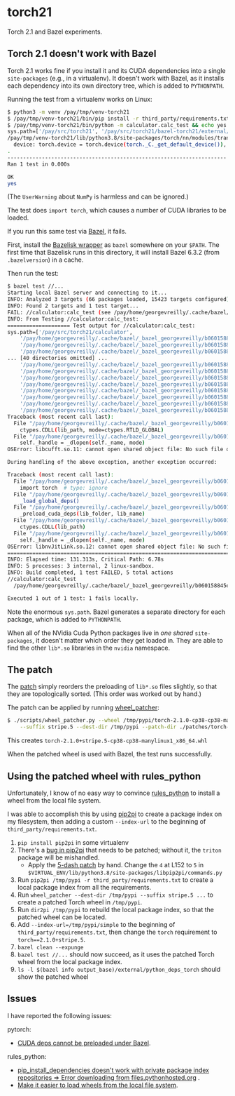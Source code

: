 # torch21

Torch 2.1 and Bazel experiments.

## Torch 2.1 doesn't work with Bazel

Torch 2.1 works fine if you install it and its CUDA dependencies
into a single `site-packages` (e.g., in a virtualenv).
It doesn't work with Bazel,
as it installs each dependency into its own directory tree,
which is added to `PYTHONPATH`.

Running the test from a virtualenv works on Linux:

```sh
$ python3 -m venv /pay/tmp/venv-torch21
$ /pay/tmp/venv-torch21/bin/pip install -r third_party/requirements.txt
$ /pay/tmp/venv-torch21/bin/python -m calculator.calc_test && echo yes || echo no
sys.path=['/pay/src/torch21', '/pay/src/torch21/bazel-torch21/external/python_3_8_x86_64-unknown-linux-gnu/lib/python38.zip', '/pay/src/torch21/bazel-torch21/external/python_3_8_x86_64-unknown-linux-gnu/lib/python3.8', '/pay/src/torch21/bazel-torch21/external/python_3_8_x86_64-unknown-linux-gnu/lib/python3.8/lib-dynload', '/pay/tmp/venv-torch21/lib/python3.8/site-packages']
/pay/tmp/venv-torch21/lib/python3.8/site-packages/torch/nn/modules/transformer.py:20: UserWarning: Failed to initialize NumPy: numpy.core.multiarray failed to import (Triggered internally at ../torch/csrc/utils/tensor_numpy.cpp:84.)
  device: torch.device = torch.device(torch._C._get_default_device()),  # torch.device('cpu'),
.
----------------------------------------------------------------------
Ran 1 test in 0.000s

OK
yes
```

(The `UserWarning` about `NumPy` is harmless and can be ignored.)

The test does `import torch`,
which causes a number of CUDA libraries to be loaded.

If you run this same test via [Bazel](https://bazel.build/), it fails.

First, install the [Bazelisk wrapper](https://github.com/bazelbuild/bazelisk/releases)
as `bazel` somewhere on your `$PATH`.
The first time that Bazelisk runs in this directory,
it will install Bazel 6.3.2 (from `.bazelversion`)
in a cache.

Then run the test:

```sh
$ bazel test //...
Starting local Bazel server and connecting to it...
INFO: Analyzed 3 targets (66 packages loaded, 15423 targets configured).
INFO: Found 2 targets and 1 test target...
FAIL: //calculator:calc_test (see /pay/home/georgevreilly/.cache/bazel/_bazel_georgevreilly/b060158845e808ff2a9c2fcf0dcfee37/execroot/__main__/bazel-out/k8-fastbuild/testlogs/calculator/calc_test/test.log)
INFO: From Testing //calculator:calc_test:
==================== Test output for //calculator:calc_test:
sys.path=['/pay/src/torch21/calculator',
    '/pay/home/georgevreilly/.cache/bazel/_bazel_georgevreilly/b060158845e808ff2a9c2fcf0dcfee37/sandbox/linux-sandbox/1/execroot/__main__/bazel-out/k8-fastbuild/bin/calculator/calc_test.runfiles',
    '/pay/home/georgevreilly/.cache/bazel/_bazel_georgevreilly/b060158845e808ff2a9c2fcf0dcfee37/sandbox/linux-sandbox/1/execroot/__main__/bazel-out/k8-fastbuild/bin/calculator/calc_test.runfiles/python_deps_filelock/site-packages',
    '/pay/home/georgevreilly/.cache/bazel/_bazel_georgevreilly/b060158845e808ff2a9c2fcf0dcfee37/sandbox/linux-sandbox/1/execroot/__main__/bazel-out/k8-fastbuild/bin/calculator/calc_test.runfiles/python_deps_fsspec/site-packages',
... [40 directories omitted] ...
    '/pay/home/georgevreilly/.cache/bazel/_bazel_georgevreilly/b060158845e808ff2a9c2fcf0dcfee37/sandbox/linux-sandbox/1/execroot/__main__/bazel-out/k8-fastbuild/bin/calculator/calc_test.runfiles/python_deps_sympy',
    '/pay/home/georgevreilly/.cache/bazel/_bazel_georgevreilly/b060158845e808ff2a9c2fcf0dcfee37/sandbox/linux-sandbox/1/execroot/__main__/bazel-out/k8-fastbuild/bin/calculator/calc_test.runfiles/python_deps_torch',
    '/pay/home/georgevreilly/.cache/bazel/_bazel_georgevreilly/b060158845e808ff2a9c2fcf0dcfee37/sandbox/linux-sandbox/1/execroot/__main__/bazel-out/k8-fastbuild/bin/calculator/calc_test.runfiles/python_deps_triton',
    '/pay/home/georgevreilly/.cache/bazel/_bazel_georgevreilly/b060158845e808ff2a9c2fcf0dcfee37/sandbox/linux-sandbox/1/execroot/__main__/bazel-out/k8-fastbuild/bin/calculator/calc_test.runfiles/python_deps_typing_extensions',
    '/pay/home/georgevreilly/.cache/bazel/_bazel_georgevreilly/b060158845e808ff2a9c2fcf0dcfee37/execroot/__main__/external/python_3_8_x86_64-unknown-linux-gnu/lib/python38.zip',
    '/pay/home/georgevreilly/.cache/bazel/_bazel_georgevreilly/b060158845e808ff2a9c2fcf0dcfee37/execroot/__main__/external/python_3_8_x86_64-unknown-linux-gnu/lib/python3.8',
    '/pay/home/georgevreilly/.cache/bazel/_bazel_georgevreilly/b060158845e808ff2a9c2fcf0dcfee37/execroot/__main__/external/python_3_8_x86_64-unknown-linux-gnu/lib/python3.8/lib-dynload',
    '/pay/home/georgevreilly/.cache/bazel/_bazel_georgevreilly/b060158845e808ff2a9c2fcf0dcfee37/execroot/__main__/external/python_3_8_x86_64-unknown-linux-gnu/lib/python3.8/site-packages']
Traceback (most recent call last):
  File "/pay/home/georgevreilly/.cache/bazel/_bazel_georgevreilly/b060158845e808ff2a9c2fcf0dcfee37/sandbox/linux-sandbox/1/execroot/__main__/bazel-out/k8-fastbuild/bin/calculator/calc_test.runfiles/python_deps_torch/site-packages/torch/__init__.py", line 174, in _load_global_deps
    ctypes.CDLL(lib_path, mode=ctypes.RTLD_GLOBAL)
  File "/pay/home/georgevreilly/.cache/bazel/_bazel_georgevreilly/b060158845e808ff2a9c2fcf0dcfee37/execroot/__main__/external/python_3_8_x86_64-unknown-linux-gnu/lib/python3.8/ctypes/__init__.py", line 373, in __init__
    self._handle = _dlopen(self._name, mode)
OSError: libcufft.so.11: cannot open shared object file: No such file or directory

During handling of the above exception, another exception occurred:

Traceback (most recent call last):
  File "/pay/home/georgevreilly/.cache/bazel/_bazel_georgevreilly/b060158845e808ff2a9c2fcf0dcfee37/sandbox/linux-sandbox/1/execroot/__main__/bazel-out/k8-fastbuild/bin/calculator/calc_test.runfiles/__main__/calculator/calc_test.py", line 10, in <module>
    import torch  # type: ignore
  File "/pay/home/georgevreilly/.cache/bazel/_bazel_georgevreilly/b060158845e808ff2a9c2fcf0dcfee37/sandbox/linux-sandbox/1/execroot/__main__/bazel-out/k8-fastbuild/bin/calculator/calc_test.runfiles/python_deps_torch/site-packages/torch/__init__.py", line 234, in <module>
    _load_global_deps()
  File "/pay/home/georgevreilly/.cache/bazel/_bazel_georgevreilly/b060158845e808ff2a9c2fcf0dcfee37/sandbox/linux-sandbox/1/execroot/__main__/bazel-out/k8-fastbuild/bin/calculator/calc_test.runfiles/python_deps_torch/site-packages/torch/__init__.py", line 195, in _load_global_deps
    _preload_cuda_deps(lib_folder, lib_name)
  File "/pay/home/georgevreilly/.cache/bazel/_bazel_georgevreilly/b060158845e808ff2a9c2fcf0dcfee37/sandbox/linux-sandbox/1/execroot/__main__/bazel-out/k8-fastbuild/bin/calculator/calc_test.runfiles/python_deps_torch/site-packages/torch/__init__.py", line 161, in _preload_cuda_deps
    ctypes.CDLL(lib_path)
  File "/pay/home/georgevreilly/.cache/bazel/_bazel_georgevreilly/b060158845e808ff2a9c2fcf0dcfee37/execroot/__main__/external/python_3_8_x86_64-unknown-linux-gnu/lib/python3.8/ctypes/__init__.py", line 373, in __init__
    self._handle = _dlopen(self._name, mode)
OSError: libnvJitLink.so.12: cannot open shared object file: No such file or directory
================================================================================
INFO: Elapsed time: 131.313s, Critical Path: 6.78s
INFO: 5 processes: 3 internal, 2 linux-sandbox.
INFO: Build completed, 1 test FAILED, 5 total actions
//calculator:calc_test                                                   FAILED in 0.9s
  /pay/home/georgevreilly/.cache/bazel/_bazel_georgevreilly/b060158845e808ff2a9c2fcf0dcfee37/execroot/__main__/bazel-out/k8-fastbuild/testlogs/calculator/calc_test/test.log

Executed 1 out of 1 test: 1 fails locally.
```

Note the enormous `sys.path`.
Bazel generates a separate directory for each package,
which is added to `PYTHONPATH`.

When all of the NVidia Cuda Python packages live in *one shared* `site-packages`,
it doesn't matter which order they get loaded in.
They are able to find the other `lib*.so`
libraries in the `nvidia` namespace.

## The patch

The [patch](patches/torch-2.1.0/001-cuda-libs-preload.patch) simply
reorders the preloading of `lib*.so` files slightly,
so that they are topologically sorted.
(This order was worked out by hand.)

The patch can be applied by running [wheel_patcher](scripts/wheel_patcher.py):

```sh
$ ./scripts/wheel_patcher.py --wheel /tmp/pypi/torch-2.1.0-cp38-cp38-manylinux1_x86_64.whl \
    --suffix stripe.5 --dest-dir /tmp/pypi --patch-dir ./patches/torch-2.1.0
```

This creates `torch-2.1.0+stripe.5-cp38-cp38-manylinux1_x86_64.whl`

When the patched wheel is used with Bazel, the test runs successfully.

## Using the patched wheel with rules_python

Unfortunately, I know of no easy way to convince
[rules_python](https://rules-python.readthedocs.io/)
to install a wheel from the local file system.

I was able to accomplish this by using [pip2pi](https://pypi.org/project/pip2pi/)
to create a package index on my filesystem,
then adding a custom `--index-url`
to the beginning of `third_party/requirements.txt`.

1. `pip install pip2pi` in some virtualenv
2. There's a [bug in pip2pi](https://github.com/wolever/pip2pi/issues/88#issuecomment-1886993187)
   that needs to be patched;
   without it, the `triton` package will be mishandled.
    * Apply the [5-dash patch](https://github.com/wolever/pip2pi/pull/89) by hand.
      Change the `4` at L152 to `5` in
      `$VIRTUAL_ENV/lib/python3.8/site-packages/libpip2pi/commands.py`
3. Run `pip2pi /tmp/pypi -r third_party/requirements.txt`
   to create a local package index from all the requirements.
4. Run `wheel_patcher --dest-dir /tmp/pypi --suffix stripe.5 ...`
   to create a patched Torch wheel in `/tmp/pypi`.
5. Run `dir2pi /tmp/pypi` to rebuild the local package index,
   so that the patched wheel can be located.
6. Add `--index-url=/tmp/pypi/simple`
   to the beginning of `third_party/requirements.txt`,
   then change the `torch` requirement to `torch==2.1.0+stripe.5`.
7. `bazel clean --expunge`
8. `bazel test //...` should now succeed,
   as it uses the patched Torch wheel from the local package index.
9. `ls -l $(bazel info output_base)/external/python_deps_torch`
   should show the patched wheel

## Issues

I have reported the following issues:

pytorch:

* [CUDA deps cannot be preloaded under Bazel](https://github.com/pytorch/pytorch/issues/117350).

rules_python:

* [pip_install_dependencies doesn't work with private package index repositories => Error downloading from files.pythonhosted.org](https://github.com/bazelbuild/rules_python/issues/1676) .
* [Make it easier to load wheels from the local file system](https://github.com/bazelbuild/rules_python/issues/1689).
